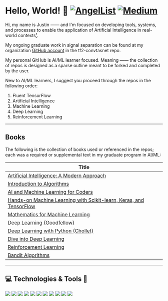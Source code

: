 # Hello, World! 👋 [![AngelList](https://img.shields.io/badge/AngelList-%23D4D4D4.svg?style=for-the-badge&logo=AngelList&logoColor=black)](https://angel.co/u/justingoheen) [![Medium](https://img.shields.io/badge/Medium-12100E?style=for-the-badge&logo=medium&logoColor=white)](https://theaiengineer.medium.com)

Hi, my name is Justin —— and I'm focused on developing tools, systems, and processes to enable the application of Artificial Intelligence in real-world contexts[¹](https://www.sei.cmu.edu/our-work/artificial-intelligence-engineering/).

My ongoing graduate work in signal separation can be found at my organization [GitHub account](https://github.com/AiEngineering) in the tf2-convtasnet repo.

My personal GitHub is AI/ML learner focused. Meaning —— the collection of repos is designed as a sparse outline meant to be forked and completed by the user.

New to AI/ML learners, I suggest you proceed through the repos in the following order:

1. Fluent TensorFlow
2. Artificial Intelligence
3. Machine Learning
4. Deep Learning
5. Reinforcement Learning

---
## Books

The following is the collection of books used or referenced in the repos; each was a required or supplemental text in my graduate program in AI/ML:

| Title                         |
|-------------------------------|
| [Artificial Intelligence: A Modern Approach](https://www.google.com/books/edition/Artificial_Intelligence/B4xczgEACAAJ?hl=en)|
| [Introduction to Algorithms](https://www.google.com/books/edition/Introduction_to_Algorithms_fourth_editio/RSMuEAAAQBAJ?hl=en)|
| [AI and Machine Learning for Coders](https://www.google.com/books/edition/AI_and_Machine_Learning_for_Coders/462OzQEACAAJ?hl=en)|
| [Hands-on Machine Learning with Scikit-learn, Keras, and TensorFlow](https://www.google.com/books/edition/Hands_On_Machine_Learning_with_Scikit_Le/HnetDwAAQBAJ?hl=en&gbpv=0)|
| [Mathematics for Machine Learning](https://www.google.com/books/edition/Mathematics_for_Machine_Learning/t4XQDwAAQBAJ?hl=en&gbpv=0)|
| [Deep Learning (Goodfellow)](https://www.google.com/books/edition/Deep_Learning/Np9SDQAAQBAJ?hl=en&gbpv=0)|
| [Deep Learning with Python (Chollet)](https://www.google.com/books/edition/Deep_Learning_with_Python_Second_Edition/XHpKEAAAQBAJ?hl=en&gbpv=0)|
|[Dive into Deep Learning](https://d2l.ai)|
| [Reinforcement Learning](https://www.google.com/books/edition/Reinforcement_Learning_second_edition/uWV0DwAAQBAJ?hl=en&gbpv=0)|
| [Bandit Algorithms](https://www.google.com/books/edition/Bandit_Algorithms/bbjpDwAAQBAJ?hl=en&gbpv=0)|


---

## 💻 Technologies & Tools 🔧 
[![](https://img.shields.io/badge/Editor-VS_Code-informational?style=flat&logo=visualstudiocode&logoColor=white&color=2bbc8a)](#)
[![](https://img.shields.io/badge/Code-Python-informational?style=flat&logo=python&logoColor=white&color=2bbc8a)](#)
[![](https://img.shields.io/badge/Code-PyTorch-informational?style=flat&logo=PyTorch&logoColor=white&color=2bbc8a)](#)
[![](https://img.shields.io/badge/Code-NumPy-informational?style=flat&logo=numpy&logoColor=white&color=2bbc8a)](#)
[![](https://img.shields.io/badge/Data_Apps-Plotly-informational?style=flat&logo=Plotly&logoColor=white&color=2bbc8a)](#)
[![](https://img.shields.io/badge/DevOps-GitHub-informational?style=flat&logo=github&logoColor=white&color=2bbc8a)](#)
[![](https://img.shields.io/badge/Pkgs-Homebrew-informational?style=flat&logo=homebrew&logoColor=white&color=2bbc8a)](#)
[![](https://img.shields.io/badge/Pkgs-Miniforge-informational?style=flat&logo=condaforge&logoColor=white&color=2bbc8a)](#)
[![](https://img.shields.io/badge/Docs-Material_MkDocs-informational?style=flat&logo=&logoColor=white&color=2bbc8a)](#)
[![](https://img.shields.io/badge/Docs-Keras_AutoDocs-informational?style=flat&logo=keras&logoColor=white&color=2bbc8a)](#)
[![](https://img.shields.io/badge/Code_Style-Black-informational?style=flat&logo=pyblack&logoColor=white&color=2bbc8a)](#)

<!-- [![](https://img.shields.io/badge/Code-TensorFlow-informational?style=flat&logo=tensorflow&logoColor=white&color=2bbc8a)](#) -->
<!-- [![](https://img.shields.io/badge/Pkgs-Miniconda-informational?style=flat&logo=anaconda&logoColor=white&color=2bbc8a)](#) -->
<!-- [![](https://img.shields.io/badge/Cloud_VM-Codespaces-informational?style=flat&logo=github&logoColor=white&color=2bbc8a)](#) -->
<!-- [![](https://img.shields.io/badge/Workflow-Airflow-informational?style=flat&logo=apache&logoColor=white&color=2bbc8a)](#) -->
<!-- [![](https://img.shields.io/badge/Secrets-Vault-informational?style=flat&logo=vault&logoColor=white&color=2bbc8a)](#) -->
<!-- [![](https://img.shields.io/badge/GitOps-Gitkraken-informational?style=flat&logo=GitKraken&logoColor=white&color=2bbc8a)](#) -->
<!-- [![](https://img.shields.io/badge/Data-PyZMQ-informational?style=flat&logo=zeromq&logoColor=white&color=2bbc8a)](#) -->
<!-- [![](https://img.shields.io/badge/Data-PyArrow-informational?style=flat&logo=apache&logoColor=white&color=2bbc8a)](#) -->
<!-- [![](https://img.shields.io/badge/OS-MacOS-informational?style=flat&logo=apple&logoColor=white&color=2bbc8a)](#) -->
<!-- [![](https://img.shields.io/badge/Cloud_VM-Gitpod-informational?style=flat&logo=gitpod&logoColor=white&color=2bbc8a)](#) -->
<!-- ![](https://img.shields.io/badge/Code-OpenAI-informational?style=flat&logo=openai&logoColor=white&color=2bbc8a) -->
<!-- ![](https://img.shields.io/badge/Code-Hugging_Face-informational?style=flat&logo=HuggingFace&logoColor=white&color=2bbc8a) -->
<!-- ![](https://img.shields.io/badge/GUIs-PySide6-informational?style=flat&logo=Qt&logoColor=white&color=2bbc8a) -->
<!-- ![](https://img.shields.io/badge/OS-Ubuntu-informational?style=flat&logo=ubuntu&logoColor=white&color=2bbc8a) -->
<!-- ![](https://img.shields.io/badge/Tools-Terminal-informational?style=flat&logo=apple&logoColor=white&color=2bbc8a) -->
<!-- ![](https://img.shields.io/badge/Tools-Screen-informational?style=flat&logo=gnu&logoColor=white&color=2bbc8a) -->
<!-- ![](https://img.shields.io/badge/Tools-Bash-informational?style=flat&logo=gnu&logoColor=white&color=2bbc8a) -->
<!-- ![](https://img.shields.io/badge/Tools-Awk-informational?style=flat&logo=gnu&logoColor=white&color=2bbc8a) -->
<!-- ![](https://img.shields.io/badge/Editor-Jupyter_Lab-informational?style=flat&logo=jupyter&logoColor=white&color=2bbc8a) -->
<!-- ![](https://img.shields.io/badge/Editor-Colab-informational?style=flat&logo=googlecolab&logoColor=white&color=2bbc8a) -->
<!-- ![](https://img.shields.io/badge/Editor-Vim-informational?style=flat&logo=vim&logoColor=white&color=2bbc8a) -->
<!-- [![](https://img.shields.io/badge/DevOps-Gitlab-informational?style=flat&logo=gitlab&logoColor=white&color=2bbc8a)](#) -->
<!-- [![](https://img.shields.io/badge/GUIs-Tkinter-informational?style=flat&logo=python&logoColor=white&color=2bbc8a)](#) -->
<!-- [![](https://img.shields.io/badge/Cloud-GCP-informational?style=flat&logo=googlecloud&logoColor=white&color=2bbc8a)](#) -->
<!-- [![](https://img.shields.io/badge/Cloud-Vertex_AI-informational?style=flat&logo=googlecloud&logoColor=white&color=2bbc8a)](#) -->
<!-- [![](https://img.shields.io/badge/Data-GCP_Storage-informational?style=flat&logo=googlecloud&logoColor=white&color=2bbc8a)](#) -->
<!-- [![](https://img.shields.io/badge/Data_Apps-Streamlit-informational?style=flat&logo=Streamlit&logoColor=white&color=2bbc8a)](#) -->
<!-- [![](https://img.shields.io/badge/Code-Jax-informational?style=flat&logo=google&logoColor=white&color=2bbc8a)](#) -->
